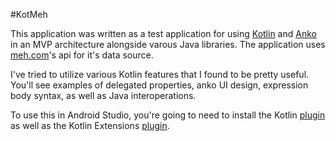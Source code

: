 #KotMeh

This application was written as a test application for using [Kotlin](kotlinlang.org) and [Anko](https://github.com/JetBrains/anko) in an MVP architecture alongside varous Java libraries. 
The application uses [meh.com](meh.com)'s api for it's data source.

I've tried to utilize various Kotlin features that I found to be pretty useful. 
You'll see examples of delegated properties, anko UI design, expression body syntax, as well as Java interoperations.

To use this in Android Studio, you're going to need to install the Kotlin [plugin](https://plugins.jetbrains.com/plugin/6954?pr=idea) as well as the Kotlin Extensions [plugin](https://plugins.jetbrains.com/plugin/7717?pr=idea).


